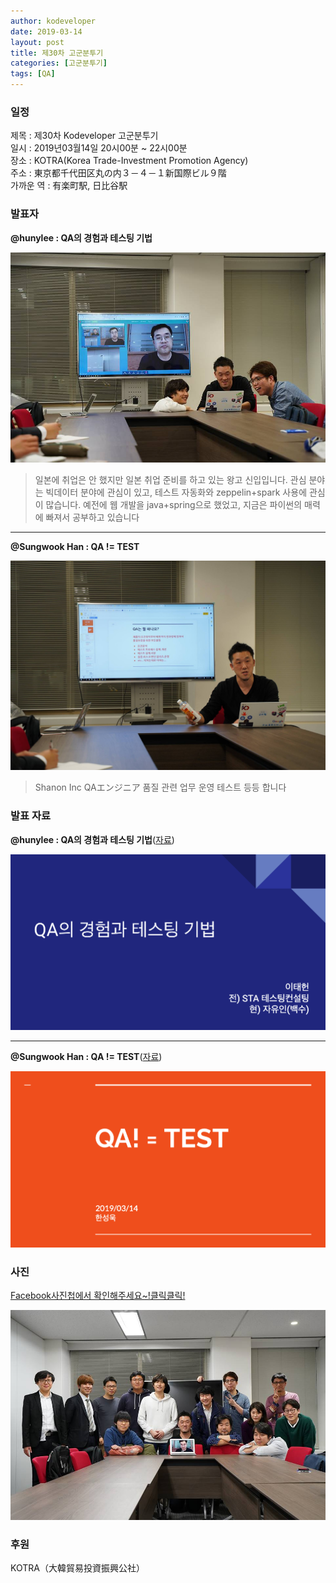 ```yaml
---
author: kodeveloper
date: 2019-03-14
layout: post
title: 제30차 고군분투기
categories: [고군분투기]
tags: [QA]
---
```


### 일정

제목 : 제30차 Kodeveloper 고군분투기  
일시 : 2019년03월14일 20시00분 ~ 22시00분  
장소 : KOTRA(Korea Trade-Investment Promotion Agency)  
주소 : 東京都千代田区丸の内３－４－１新国際ビル９階  
가까운 역 :  有楽町駅, 日比谷駅  

### 발표자

**@hunylee : QA의 경험과 테스팅 기법**

![](/img/struggle/30/hunylee.jpg)

>일본에 취업은 안 했지만 일본 취업 준비를 하고 있는 왕고 신입입니다. 관심 분야는 빅데이터 분야에 관심이 있고, 테스트 자동화와 zeppelin+spark 사용에 관심이 많습니다. 예전에 웹 개발을 java+spring으로 했었고, 지금은 파이썬의 매력에 빠져서 공부하고 있습니다

---

**@Sungwook Han : QA != TEST**

![](/img/struggle/30/hansungwook.jpg)

>Shanon Inc QAエンジニア 품질 관련 업무 운영 테스트 등등 합니다


### 발표 자료

**@hunylee : QA의 경험과 테스팅 기법**([자료](https://docs.google.com/presentation/d/1DETGx1buwCkYtcnmeXBTIRIZuEJ1LDCUaVlq6dRrd9M/edit#slide=id.p))

![](/img/struggle/30/presentation-hunylee.png)

---

**@Sungwook Han : QA != TEST**([자료](https://docs.google.com/presentation/d/1WLMbWkd1-Vs1aQ6P0qR32JoXkFJOsuzr36Aym7uC3wY/edit#slide=id.gc6fa3c898_0_0))

![](/img/struggle/30/presentation-hansungwook.png)

### 사진

[Facebook사진첩에서 확인해주세요~!클릭클릭!](https://www.facebook.com/media/set/?set=oa.2280563632188369&type=3)

![](/img/struggle/30/everyone.jpg)

### 후원

KOTRA（大韓貿易投資振興公社）
